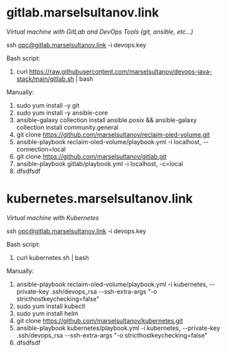# gitlab.marselsultanov.link
*Virtual machine with GitLab and DevOps Tools (git, ansible, etc...)*

ssh opc@gitlab.marselsultanov.link -i devops.key

Bash script:
1. curl https://raw.githubusercontent.com/marselsultanov/devops-java-stack/main/gitlab.sh | bash

Manually:
1. sudo yum install -y git
2. sudo yum install -y ansible-core
3. ansible-galaxy collection install ansible.posix && ansible-galaxy collection install community.general
4. git clone https://github.com/marselsultanov/reclaim-oled-volume.git
5. ansible-playbook reclaim-oled-volume/playbook.yml -i localhost, --connection=local
6. git clone https://github.com/marselsultanov/gitlab.git
7. ansible-playbook gitlab/playbook.yml -i localhost, -c=local
8. dfsdfsdf

# kubernetes.marselsultanov.link
*Virtual machine with Kubernetes*

ssh opc@gitlab.marselsultanov.link -i devops.key

Bash script:
1. curl kubernetes.sh | bash

Manually:
1. ansible-playbook reclaim-oled-volume/playbook.yml -i kubernetes, --private-key .ssh/devops_rsa --ssh-extra-args "-o stricthostkeychecking=false"
2. sudo yum install kubectl
3. sudo yum install helm
4. git clone https://github.com/marselsultanov/kubernetes.git
5. ansible-playbook kubernetes/playbook.yml -i kubernetes, --private-key .ssh/devops_rsa --ssh-extra-args "-o stricthostkeychecking=false"
6. dfsdfsdf
